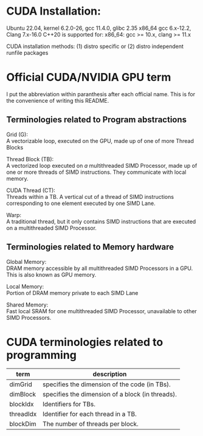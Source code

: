 # CUDA Installation:
Ubuntu 22.04, kernel 6.2.0-26, gcc 11.4.0, glibc 2.35
x86_64 gcc 6.x-12.2, Clang 7.x-16.0
C++20 is supported for: x86_64: gcc >= 10.x, clang >= 11.x

CUDA installation methods: (1) distro specific or (2) distro independent runfile packages

# Official CUDA/NVIDIA GPU term
I put the abbreviation within paranthesis after each official
name. This is for the convenience of writing this README.

## Terminologies related to Program abstractions
Grid (G):\
A vectorizable loop, executed on the GPU, made up
of one of more Thread Blocks

Thread Block (TB):\
A vectorized loop executed on *a* multithreaded SIMD
Processor, made up of one or more threads of SIMD
instructions. They communicate with local memory.

CUDA Thread (CT):\
Threads within a TB. A vertical cut of a thread of SIMD
instructions corresponding to one element executed by
one SIMD Lane.

Warp:\
A traditional thread, but it only contains SIMD instructions
that are executed on a multithreaded SIMD Processor.

## Terminologies related to Memory hardware
Global Memory:\
DRAM memory accessible by all multithreaded SIMD Processors in
a GPU. This is also known as GPU memory.

Local Memory:\
Portion of DRAM memory private to each SIMD Lane

Shared Memory:\
Fast local SRAM for one multithreaded SIMD Processor,
unavailable to other SIMD Processors.

# CUDA terminologies related to programming
| term | description |
| --- | --- |
| dimGrid | specifies the dimension of the code (in TBs). |
| dimBlock | specifies the dimension of a block (in threads). |
| blockIdx | Identifiers for TBs. |
| threadIdx | Identifier for each thread in a TB. |
| blockDim | The number of threads per block. |


